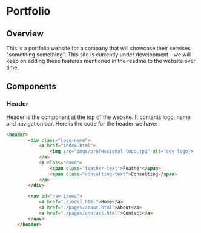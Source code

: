 # Portfolio

## Overview
This is a portfolio website for a company that will showcase their services "something something". 
This site is currently under development - we will keep on adding these features mentioned in the readme to the website over time. 

## Components

### Header
Header is the component at the top of the website. It contants logo, name and navigation bar. Here is the code for the header we have:
```html
<header>
        <div class="logo-name">
            <a href="index.html">
                <img src="imgs/professional logo.jpg" alt="coy logo">
            </a>
            <p class="name">
                <span class="feather-text">Feather</span>
                <span class="consulting-text">Consulting</span>
            </p>
        </div>

        <nav id="nav-items">
            <a href="./index.html">Home</a>
            <a href="./pages/about.html">About</a>
            <a href="./pages/contact.html">Contact</a>
        </nav>
    </header>
```